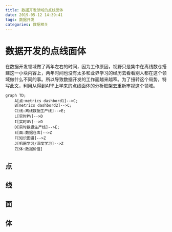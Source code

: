 ```yaml
---
title: 数据开发领域的点线面体
date: 2019-05-12 14:39:41
tags: 数据开发
categories: 数据相关
---
```

# 数据开发的点线面体

在数据开发领域做了两年左右的时间，因为工作原因，视野只是集中在离线数仓搭建这一小块内容上，两年时间也没有太多和业界学习的经历去看看别人都在这个领域做什么不同的事。所以导致数据开发的工作面越来越窄。为了扭转这个局势，特写此文，利用从得到APP上学来的点线面体的分析框架去重新审视这个领域。

```Mermaid
graph TD;
    A[点:metrics dashbord1]-->C;
    B[metrics dashbord2]-->C;
    C[线:离线数据生产线]-->E;
    L[实时PV]-->D
    I[实时UV]-->D
    D[实时数据生产线]-->E;
    E[面:数据仓库]-->Z
    F[知识图谱]-->Z
    J[机器学习/深度学习]-->Z
    Z[体:数据价值]
```

## 点


## 线
## 面
## 体
